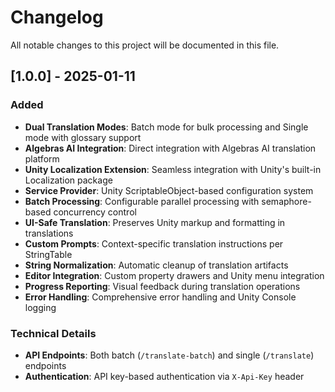 # Changelog

All notable changes to this project will be documented in this file.

## [1.0.0] - 2025-01-11

### Added

- **Dual Translation Modes**: Batch mode for bulk processing and Single mode with glossary support
- **Algebras AI Integration**: Direct integration with Algebras AI translation platform  
- **Unity Localization Extension**: Seamless integration with Unity's built-in Localization package
- **Service Provider**: Unity ScriptableObject-based configuration system
- **Batch Processing**: Configurable parallel processing with semaphore-based concurrency control
- **UI-Safe Translation**: Preserves Unity markup and formatting in translations
- **Custom Prompts**: Context-specific translation instructions per StringTable
- **String Normalization**: Automatic cleanup of translation artifacts
- **Editor Integration**: Custom property drawers and Unity menu integration
- **Progress Reporting**: Visual feedback during translation operations
- **Error Handling**: Comprehensive error handling and Unity Console logging

### Technical Details

- **API Endpoints**: Both batch (`/translate-batch`) and single (`/translate`) endpoints
- **Authentication**: API key-based authentication via `X-Api-Key` header
